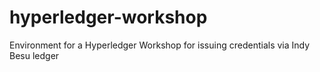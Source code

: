 # hyperledger-workshop
Environment for a Hyperledger Workshop for issuing credentials via Indy Besu ledger
